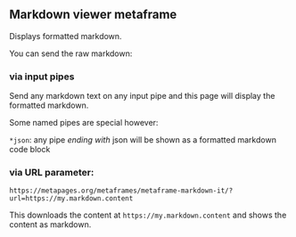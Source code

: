 ## Markdown viewer metaframe

Displays formatted markdown.

You can send the raw markdown:

### via input pipes

Send any markdown text on any input pipe and this page will display the formatted markdown.

Some named pipes are special however:

`*json`: any pipe *ending with* json will be shown as a formatted markdown code block

### via URL parameter:

	https://metapages.org/metaframes/metaframe-markdown-it/?url=https://my.markdown.content

This downloads the content at `https://my.markdown.content` and shows the content as markdown.



	

	